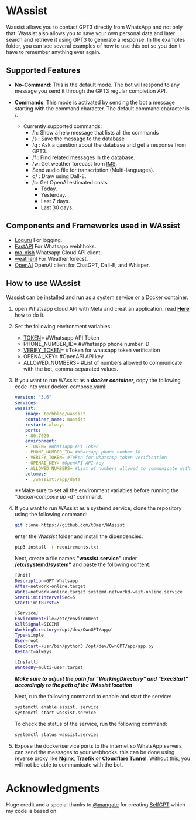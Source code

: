 # WAssist

Wassist allows you to contact GPT3 directly from WhatsApp and not only that. Wassist also allows you to save your own personal data and later search and retrieve it using GPT3 to generate a response. In the examples folder, you can see several examples of how to use this bot so you don't have to remember anything ever again.


## Supported Features

* **No-Command**: This is the default mode. The bot will respond to any message you send it through the GPT3 regular completion API.

* **Commands**: This mode is activated by sending the bot a message starting with the command character. The default command character is /. 
    * Currently supported commands:
        * /h: Show a help message that lists all the commands
        * /s <message>: Save the message to the database
        * /q <question>: Ask a question about the database and get a response from GPT3.
        * /f <message>: Find related messages in the database.
        * /w: Get weather forecast from [IMS](https://ims.gov.il/he).
        * Send audio file for transcription (Multi-languages).
        * d/ <message>: Draw using Dall-E.
        * /c: Get OpenAI estimated costs
            * Today.
            * Yesterday.
            * Last 7 days.
            * Last 30 days.

## Components and Frameworks used in WAssist
* [Loguru](https://pypi.org/project/loguru/) For logging.
* [FastAPI](https://github.com/tiangolo/fastapi) For Whatsapp webhhoks.
* [ma-nish](https://pypi.org/project/ma-nish/) Whatsapp Cloud API client.
* [weatheril](https://pypi.org/project/weatheril/) For Weather forecst.
* [OpenAI](https://pypi.org/project/openai/) OpenAI client for ChatGPT, Dall-E, and Whisper.



## How to use WAssist
Wassist can be installed and run as a system service or a Docker container.

1. open Whatsapp cloud API with Meta and creat an application. read **[Here](https://pypi.org/project/ma-nish/)** how to do it.
2. Set the following environment variables:
    * [TOKEN](https://developers.facebook.com/docs/whatsapp/business-management-api/get-started#1--acquire-an-access-token-using-a-system-user-or-facebook-login)= #Whatsapp API Token
    * PHONE_NUMBER_ID= #Whatsapp phone number ID
    * [VERIFY_TOKEN](https://developers.facebook.com/docs/graph-api/webhooks/getting-started#configure-webhooks-product)= #Token for whatsapp token verification
    * OPENAI_KEY= #OpenAPI API key
    * ALLOWED_NUMBERS= #List of numbers allowed to communicate with the bot, comma-separated values.
3. If you want to run WAssist as a ***docker container***, copy the following code into your docker-compose.yaml:
    ```yaml
    version: "3.6"
    services:
    wassist:
        image: techblog/wassist
        container_name: Wassist
        restart: always
        ports:
        - 80:7020
        environment:
        - TOKEN= #Whatsapp API Token
        - PHONE_NUMBER_ID= #Whatsapp phone number ID
        - VERIFY_TOKEN= #Token for whatsapp token verification
        - OPENAI_KEY= #OpenAPI API key
        - ALLOWED_NUMBERS= #List of numbers allowed to communicate with the bot, comma-separated values.
        volumes:
        - ./wassist:/app/data
    ```
    **Make sure to set all the environment variables before running the *"docker-compose up -d"* command.
    
    
4. If you want to run WAssist as a systemd service, clone the repository using the following command:
    ```bash
    git clone https://github.com/t0mer/WAssist
    ```
    enter the *Wassist* folder and install the dipendencies:
    ```bash
    pip3 install -r requirements.txt
    ```

    Next, create a file names **"wassist.service"** under **/etc/systemd/system"** and paste the following content:

    ```bash
    [Unit]
    Description=GPT Whatsapp 
    After=network-online.target
    Wants=network-online.target systemd-networkd-wait-online.service
    StartLimitIntervalSec=5
    StartLimitBurst=5

    [Service]
    EnvironmentFile=/etc/environment
    KillSignal=SIGINT
    WorkingDirectory=/opt/dev/OwnGPT/app/
    Type=simple
    User=root
    ExecStart=/usr/bin/python3 /opt/dev/OwnGPT/app/app.py
    Restart=always

    [Install]
    WantedBy=multi-user.target
    ```
    ***Make sure to adjust the path for "WorkingDirectory" and "ExecStart" accordingly to the path of the WAssist location***

    Next, run the following command to enable and start the service:
    ```bash
    systemctl enable assist. service
    systemctl start wassist.service
    ```
    To check the status of the service, run the following command:
    ```bash
    systemctl status wassist.servies
    ```

5. Expose the docker/service ports to the internet so WhatsApp servers can send the messages to your webhooks. this can be done using reverse proxy like **[Nginx](https://www.nginx.com/)**, **[Traefik](https://traefik.io/)** or **[Cloudflare Tunnel](https://www.cloudflare.com/products/tunnel/)**. Without this, you will not be able to communicate with the bot.



# Acknowledgments
Huge credit and a special thanks to [@mangate](https://github.com/mangate) for creating [SelfGPT](https://github.com/mangate/SelfGPT) which my code 
is based on.
